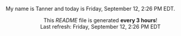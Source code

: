 My name is Tanner and today is Friday, September 12, 2:26 PM EDT.

<p align="center">This <i>README</i> file is generated <b>every 3 hours</b>!</br>Last refresh: Friday, September 12, 2:26 PM EDT<br /></p>
